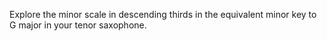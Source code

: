 Explore the minor scale in descending thirds in the equivalent minor key to G major in your tenor saxophone.